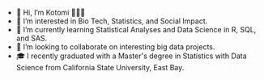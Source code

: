 - 👋 Hi, I’m Kotomi :bubble_tea::ramen::sushi:
- 👀 I’m interested in Bio Tech, Statistics, and Social Impact.
- 🌱 I’m currently learning Statistical Analyses and Data Science in R, SQL, and SAS.
- 💞️ I’m looking to collaborate on interesting big data projects.
- :mortar_board: I recently graduated with a Master's degree in Statistics with Data Science from California State University, East Bay.


<!---
koto333/koto333 is a ✨ special ✨ repository because its `README.md` (this file) appears on your GitHub profile.
You can click the Preview link to take a look at your changes.
--->
